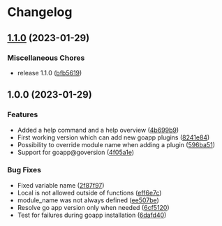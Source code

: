 # Changelog

## [1.1.0](https://github.com/pkaila/asdf-goapp/compare/v1.0.0...v1.1.0) (2023-01-29)


### Miscellaneous Chores

* release 1.1.0 ([bfb5619](https://github.com/pkaila/asdf-goapp/commit/bfb5619db1244909e488fc77b1267b501cd73018))

## 1.0.0 (2023-01-29)


### Features

* Added a help command and a help overview ([4b699b9](https://github.com/pkaila/asdf-goapp/commit/4b699b95763d8ba95803f11329bd05e74258f9c5))
* First working version which can add new goapp plugins ([8241e84](https://github.com/pkaila/asdf-goapp/commit/8241e845272dbee573666f9b160943270c39cd07))
* Possibility to override module name when adding a plugin ([596ba51](https://github.com/pkaila/asdf-goapp/commit/596ba516c6ee380741af413f4c768ca0a89d5d3d))
* Support for goapp@goversion ([4f05a1e](https://github.com/pkaila/asdf-goapp/commit/4f05a1e655c154f69901f64da35a9f480c34dd57))


### Bug Fixes

* Fixed variable name ([2f87f97](https://github.com/pkaila/asdf-goapp/commit/2f87f9750f5b4c8df537c14c9bae520e81a3d5f4))
* Local is not allowed outside of functions ([eff6e7c](https://github.com/pkaila/asdf-goapp/commit/eff6e7c8c78706a64eebfdf5adb53bc1c653f644))
* module_name was not always defined ([ee507be](https://github.com/pkaila/asdf-goapp/commit/ee507be18d84a94bf02d8f1b1e6aa9010b041ae4))
* Resolve go app version only when needed ([6cf5120](https://github.com/pkaila/asdf-goapp/commit/6cf51209a2c553339f7d1447240550f353bb0720))
* Test for failures during goapp installation ([6dafd40](https://github.com/pkaila/asdf-goapp/commit/6dafd40f86a1ea815d2a680c368d1d49852920b3))
